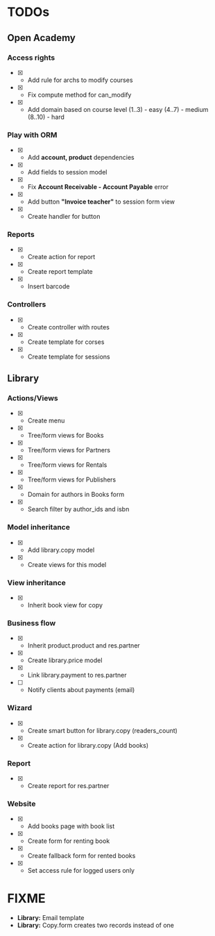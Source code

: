 # TODOs

## Open Academy
### Access rights
- [x] - Add rule for archs to modify courses
- [x] - Fix compute method for can_modify
- [x] - Add domain based on course level (1..3) - easy (4..7) - medium (8..10) - hard

### Play with ORM
- [x] - Add **account, product** dependencies
- [x] - Add fields to session model
- [x] - Fix **Account Receivable - Account Payable** error
- [x] - Add button **"Invoice teacher"** to session form view
- [x] - Create handler for button

### Reports
- [x] - Create action for report
- [x] - Create report template
- [x] - Insert barcode

### Controllers
- [x] - Create controller with routes
- [x] - Create template for corses
- [x] - Create template for sessions

## Library
### Actions/Views
- [x] - Create menu
- [x] - Tree/form views for Books
- [x] - Tree/form views for Partners
- [x] - Tree/form views for Rentals
- [x] - Tree/form views for Publishers
- [x] - Domain for authors in Books form
- [x] - Search filter by author_ids and isbn

### Model inheritance
- [x] - Add library.copy model
- [x] - Create views for this model

### View inheritance
- [x] - Inherit book view for copy

### Business flow
- [x] - Inherit product.product and res.partner
- [x] - Create library.price model
- [x] - Link library.payment to res.partner
- [ ] - Notify clients about payments (email)

### Wizard
- [x] - Create smart button for library.copy (readers_count)
- [x] - Create action for library.copy (Add books)

### Report
- [x] - Create report for res.partner

### Website
- [x] - Add books page with book list
- [x] - Create form for renting book
- [x] - Create fallback form for rented books
- [x] - Set access rule for logged users only


# FIXME
- **Library:** Email template
- **Library:** Copy.form creates two records instead of one